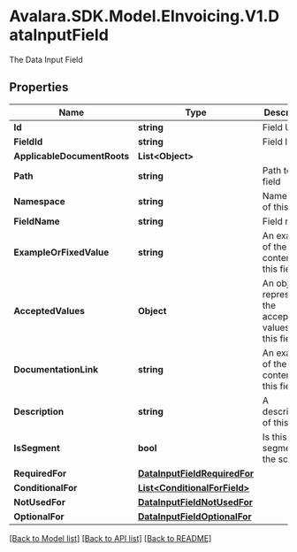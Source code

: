 # Avalara.SDK.Model.EInvoicing.V1.DataInputField
The Data Input Field

## Properties

Name | Type | Description | Notes
------------ | ------------- | ------------- | -------------
**Id** | **string** | Field UUID | [optional] 
**FieldId** | **string** | Field ID | [optional] 
**ApplicableDocumentRoots** | **List&lt;Object&gt;** |  | [optional] 
**Path** | **string** | Path to this field | [optional] 
**Namespace** | **string** | Namespace of this field | [optional] 
**FieldName** | **string** | Field name | [optional] 
**ExampleOrFixedValue** | **string** | An example of the content for this field | [optional] 
**AcceptedValues** | **Object** | An object representing the acceptable values for this field | [optional] 
**DocumentationLink** | **string** | An example of the content for this field | [optional] 
**Description** | **string** | A description of this field | [optional] 
**IsSegment** | **bool** | Is this a segment of the schema | [optional] 
**RequiredFor** | [**DataInputFieldRequiredFor**](DataInputFieldRequiredFor.md) |  | [optional] 
**ConditionalFor** | [**List&lt;ConditionalForField&gt;**](ConditionalForField.md) |  | [optional] 
**NotUsedFor** | [**DataInputFieldNotUsedFor**](DataInputFieldNotUsedFor.md) |  | [optional] 
**OptionalFor** | [**DataInputFieldOptionalFor**](DataInputFieldOptionalFor.md) |  | [optional] 

[[Back to Model list]](../../../README.md#documentation-for-models) [[Back to API list]](../../../README.md#documentation-for-api-endpoints) [[Back to README]](../../../README.md)

